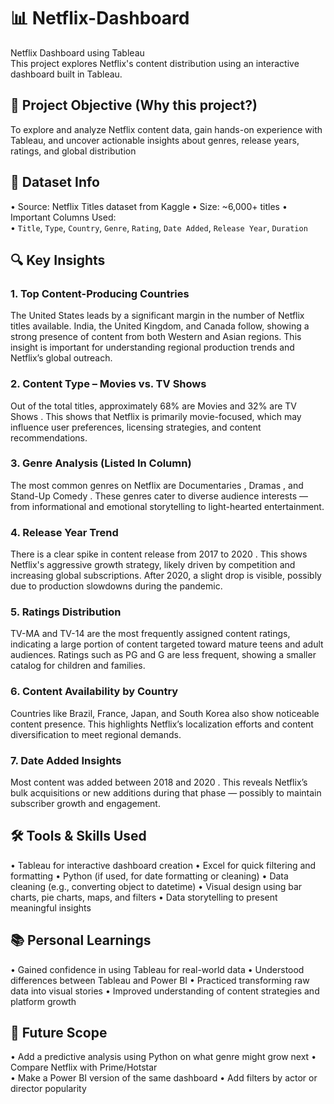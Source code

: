 # 📊 Netflix-Dashboard
Netflix Dashboard using Tableau  
This project explores Netflix's content distribution using an interactive dashboard built in Tableau.
## 🎯 Project Objective (Why this project?)
To explore and analyze Netflix content data, gain hands-on experience with Tableau, and uncover actionable insights about genres, release years, ratings, and global distribution
## 📁 Dataset Info
•	Source:   Netflix Titles dataset from Kaggle
•	Size:   \~6,000+ titles
•	Important Columns Used:  
•	`Title`, `Type`, `Country`, `Genre`, `Rating`, `Date Added`, `Release Year`, `Duration`
## 🔍 Key Insights
### 1.   Top Content-Producing Countries  
The United States leads by a significant margin in the number of Netflix titles available. India, the United Kingdom, and Canada follow, showing a strong presence of content from both Western and Asian regions. This insight is important for understanding regional production trends and Netflix’s global outreach.
### 2.   Content Type – Movies vs. TV Shows  
Out of the total titles, approximately   68% are Movies   and   32% are TV Shows  . This shows that Netflix is primarily movie-focused, which may influence user preferences, licensing strategies, and content recommendations.
### 3.   Genre Analysis (Listed In Column)  
The most common genres on Netflix are   Documentaries  ,   Dramas  , and   Stand-Up Comedy  . These genres cater to diverse audience interests — from informational and emotional storytelling to light-hearted entertainment.
### 4.   Release Year Trend  
There is a clear spike in content release from   2017 to 2020  . This shows Netflix's aggressive growth strategy, likely driven by competition and increasing global subscriptions. After 2020, a slight drop is visible, possibly due to production slowdowns during the pandemic.
### 5.   Ratings Distribution  
  TV-MA   and   TV-14   are the most frequently assigned content ratings, indicating a large portion of content targeted toward mature teens and adult audiences. Ratings such as   PG   and   G   are less frequent, showing a smaller catalog for children and families.
### 6.   Content Availability by Country  
Countries like   Brazil, France, Japan, and South Korea   also show noticeable content presence. This highlights Netflix’s localization efforts and content diversification to meet regional demands.
### 7.   Date Added Insights  
Most content was added between   2018 and 2020  . This reveals Netflix’s bulk acquisitions or new additions during that phase — possibly to maintain subscriber growth and engagement.
## 🛠 Tools & Skills Used
•	Tableau for interactive dashboard creation
•	Excel for quick filtering and formatting
•	Python (if used, for date formatting or cleaning)
•	Data cleaning (e.g., converting object to datetime)
•	Visual design using bar charts, pie charts, maps, and filters
•	Data storytelling to present meaningful insights
## 📚 Personal Learnings
•	Gained confidence in using Tableau for real-world data
•	Understood differences between Tableau and Power BI
•	Practiced transforming raw data into visual stories
•	Improved understanding of content strategies and platform growth
## 🚀 Future Scope
•	Add a   predictive analysis   using Python on what genre might grow next
•	Compare   Netflix with Prime/Hotstar  
•	Make a   Power BI version   of the same dashboard
•	Add   filters by actor or director popularity  

